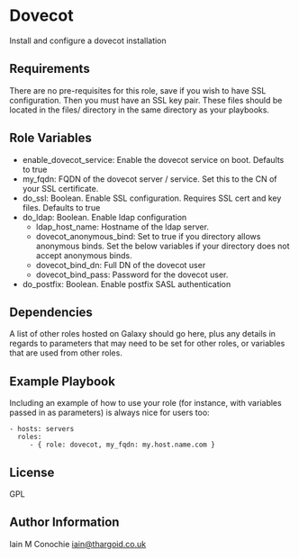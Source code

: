 Dovecot
=========

Install and configure a dovecot installation

Requirements
------------

There are no pre-requisites for this role, save if you wish to have SSL configuration. Then you
 must have an SSL key pair. These files should be located in the files/ directory in the same
 directory as your playbooks.

Role Variables
--------------

  - enable_dovecot_service: Enable the dovecot service on boot. Defaults to true
  - my_fqdn: FQDN of the dovecot server / service. Set this to the CN of your SSL certificate.
  - do_ssl: Boolean. Enable SSL configuration. Requires SSL cert and key files. Defaults to true
  - do_ldap: Boolean. Enable ldap configuration
    - ldap_host_name: Hostname of the ldap server.
    - dovecot_anonymous_bind: Set to true if you directory allows anonymous binds.
        Set the below variables if your directory does not accept anonymous binds.
    - dovecot_bind_dn: Full DN of the dovecot user
    - dovecot_bind_pass: Password for the dovecot user.
  - do_postfix: Boolean. Enable postfix SASL authentication

Dependencies
------------

A list of other roles hosted on Galaxy should go here, plus any details in regards to parameters that may need to be set for other roles, or variables that are used from other roles.

Example Playbook
----------------

Including an example of how to use your role (for instance, with variables passed in as parameters) is always nice for users too:

    - hosts: servers
      roles:
         - { role: dovecot, my_fqdn: my.host.name.com }

License
-------

GPL

Author Information
------------------

Iain M Conochie <iain@thargoid.co.uk>